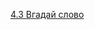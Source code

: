 [4.3 Вгадай слово](https://js.web-online.net.ua/1-7-bom-i-dom-sobytiya-v-javascript-obrabotka-sobytij-upravlenie-sobytiyami-v-javascript-principy-nenavyazchivogo-javascript/)
